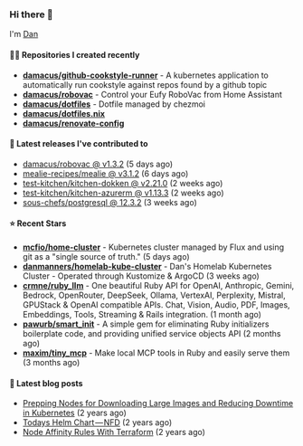 

### Hi there 👋

I'm [Dan](https://medium.com/@dan.m.webb)

#### 👨‍💻 Repositories I created recently
- **[damacus/github-cookstyle-runner](https://github.com/damacus/github-cookstyle-runner)** - A kubernetes application to automatically run cookstyle against repos found by a github topic
- **[damacus/robovac](https://github.com/damacus/robovac)** - Control your Eufy RoboVac from Home Assistant
- **[damacus/dotfiles](https://github.com/damacus/dotfiles)** - Dotfile managed by chezmoi
- **[damacus/dotfiles.nix](https://github.com/damacus/dotfiles.nix)**
- **[damacus/renovate-config](https://github.com/damacus/renovate-config)**

#### 🚀 Latest releases I've contributed to


- [damacus/robovac @ v1.3.2](https://github.com/damacus/robovac/releases/tag/v1.3.2) (5 days ago)
- [mealie-recipes/mealie @ v3.1.2](https://github.com/mealie-recipes/mealie/releases/tag/v3.1.2) (6 days ago)
- [test-kitchen/kitchen-dokken @ v2.21.0](https://github.com/test-kitchen/kitchen-dokken/releases/tag/v2.21.0) (2 weeks ago)
- [test-kitchen/kitchen-azurerm @ v1.13.3](https://github.com/test-kitchen/kitchen-azurerm/releases/tag/v1.13.3) (2 weeks ago)
- [sous-chefs/postgresql @ 12.3.2](https://github.com/sous-chefs/postgresql/releases/tag/12.3.2) (3 weeks ago)

#### ⭐ Recent Stars


- **[mcfio/home-cluster](https://github.com/mcfio/home-cluster)** - Kubernetes cluster managed by Flux and using git as a &#34;single source of truth.&#34; (5 days ago)
- **[danmanners/homelab-kube-cluster](https://github.com/danmanners/homelab-kube-cluster)** - Dan&#39;s Homelab Kubernetes Cluster - Operated through Kustomize &amp; ArgoCD (3 weeks ago)
- **[crmne/ruby_llm](https://github.com/crmne/ruby_llm)** - One beautiful Ruby API for OpenAI, Anthropic, Gemini, Bedrock, OpenRouter, DeepSeek, Ollama, VertexAI, Perplexity, Mistral, GPUStack &amp; OpenAI compatible APIs. Chat, Vision, Audio, PDF, Images, Embeddings, Tools, Streaming &amp; Rails integration. (1 month ago)
- **[pawurb/smart_init](https://github.com/pawurb/smart_init)** - A simple gem for eliminating Ruby initializers boilerplate code, and providing unified service objects API (2 months ago)
- **[maxim/tiny_mcp](https://github.com/maxim/tiny_mcp)** - Make local MCP tools in Ruby and easily serve them (3 months ago)

#### 📄 Latest blog posts
- [Prepping Nodes for Downloading Large Images and Reducing Downtime in Kubernetes](https://medium.com/@dan.m.webb/prepping-nodes-for-downloading-large-images-and-reducing-downtime-in-kubernetes-551ead53f0?source=rss-bbba9c670f6e------2) (2 years ago)
- [Todays Helm Chart — NFD](https://medium.com/@dan.m.webb/todays-helm-chart-nfd-efe64f156edd?source=rss-bbba9c670f6e------2) (2 years ago)
- [Node Affinity Rules With Terraform](https://awstip.com/node-affinity-rules-with-terraform-a0766e0bb1da?source=rss-bbba9c670f6e------2) (2 years ago)
